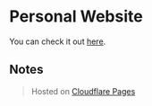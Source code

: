 # Personal Website
You can check it out [here](https://william.net.au).

## Notes
> Hosted on [Cloudflare Pages](https://pages.cloudflare.com)
